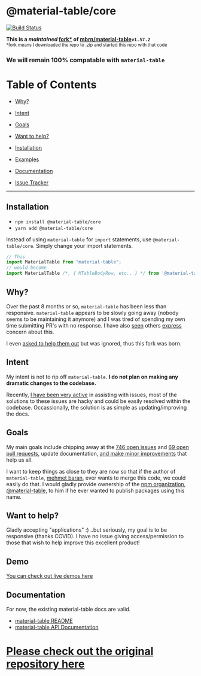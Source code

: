 # @material-table/core

[![Build Status](https://travis-ci.org/oze4/material-table-core.svg?branch=master)](https://travis-ci.org/oze4/material-table-core)

<b>This is a *maintained* <a href="#explain-fork">fork*</a> of <a href="https://github.com/mbrn/material-table">mbrn/material-table</a><code>v1.57.2</code></b><br/><small id="explain-fork">*fork means I downloaded the repo to .zip and started this repo with that code</small>

### We will remain 100% compatable with `material-table`

# Table of Contents

 - [Why?](#why)
 - [Intent](#hmm)
 - [Goals](#goals)
 - [Want to help?](#want-to-help)

 - [Installation](#installation)
 - [Examples](https://oze4.github.io/material-table-core/)
 - [Documentation](#documentation)

 - [Issue Tracker](https://oze4.github.io/material-table-core/issue-tracker)

 ---

## Installation

 - `npm install @material-table/core`
 - `yarn add @material-table/core`

Instead of using `material-table` for `import` statements, use `@material-table/core`. Simply change your import statements.

```javascript
// This
import MaterialTable from "material-table";
// would become
import MaterialTable /*, { MTableBodyRow, etc.. } */ from '@material-table/core'; 
```

## Why?

Over the past 8 months or so, `material-table` has been less than responsive. `material-table` appears to be slowly going away (nobody seems to be maintaining it anymore) and I was tired of spending my own time submitting PR's with no response. I have also [seen](https://github.com/mbrn/material-table/issues/1896) others [express](https://github.com/mbrn/material-table/issues/1217) concern about this.

I even [asked to help them out](https://github.com/mbrn/material-table/issues/1171) but was ignored, thus this fork was born.

## Intent

My intent is not to rip off `material-table`. **I do not plan on making any dramatic changes to the codebase.** 

Recently, [I have been very active](https://github.com/mbrn/material-table/issues?q=is%3Aissue+commenter%3Aoze4) in assisting with issues, most of the solutions to these issues are hacky and could be easily resolved within the codebase. Occassionally, the solution is as simple as updating/improving the docs.

## Goals

My main goals include chipping away at the [746 open issues](https://github.com/mbrn/material-table/issues) and [69 open pull requests](https://github.com/mbrn/material-table/pulls), update documentation, [and make minor improvements](#demo) that help us all.

I want to keep things as close to they are now so that if the author of `material-table`, [mehmet baran](https://twitter.com/baranmehmet), ever wants to merge this code, we could easily do that. I would gladly provide ownership of the [npm organization](https://docs.npmjs.com/orgs/), [@material-table](https://www.npmjs.com/package/@material-table/core), to him if he ever wanted to publish packages using this name.


## Want to help?

Gladly accepting "applications" :) ..but seriously, my goal is to be responsive (thanks COVID). I have no issue giving access/permission to those that wish to help improve this excellent product!

## Demo

[You can check out live demos here](https://oze4.github.io/material-table-core/)

## Documentation

For now, the existing material-table docs are valid.

  - [material-table README](https://github.com/mbrn/material-table/blob/master/README.md)
  - [material-table API Documentation](https://material-table.com)

# [Please check out the original repository here](https://github.com/mbrn/material-table)
